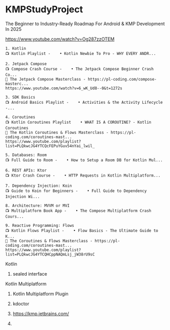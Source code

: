 # KMPStudyProject

The Beginner to Industry-Ready Roadmap For Android & KMP Development In 2025

https://www.youtube.com/watch?v=Og287zzOTEM

```
1. Kotlin
📺 Kotlin Playlist -    • Kotlin Newbie To Pro - WHY EVERY ANDR...  

2. Jetpack Compose
📺 Compose Crash Course -    • The Jetpack Compose Beginner Crash Co...  
📘 The Jetpack Compose Masterclass - https://pl-coding.com/compose-masterc...
https://www.youtube.com/watch?v=6_wK_Ud8--0&t=1272s

3. SDK Basics
📺 Android Basics Playlist -    • Activities & the Activity Lifecycle -...  

4. Coroutines
📺 Kotlin Coroutines Playlist    • WHAT IS A COROUTINE? - Kotlin Coroutines  
📘 The Kotlin Coroutines & Flows Masterclass - https://pl-coding.com/coroutines-mast...
https://www.youtube.com/playlist?list=PLQkwcJG4YTCQcFEPuYGuv54nYai_lwil_

5. Databases: Room
📺 Full Guide to Room -    • How to Setup a Room DB for Kotlin Mul...  

6. REST APIs: Ktor
📺 Ktor Crash Course -    • HTTP Requests in Kotlin Multiplatform...  

7. Dependency Injection: Koin
📺 Guide to Koin for Beginners -    • Full Guide to Dependency Injection Wi...  

8. Architecture: MVVM or MVI
📺 Multiplatform Book App -    • The Compose Multiplatform Crash Cours...  

9. Reactive Programming: Flows
📺 Kotlin Flows Playlist -    • Flow Basics - The Ultimate Guide to K...  
📘 The Coroutines & Flows Masterclass - https://pl-coding.com/coroutines-mast...
https://www.youtube.com/playlist?list=PLQkwcJG4YTCQHCppNAQmLsj_jW38rU9sC
```

Kotlin

1. sealed interface

Kotlin Multiplatform

1. Kotlin Multiplatform Plugin

2. kdoctor

3. https://kmp.jetbrains.com/

4. 


